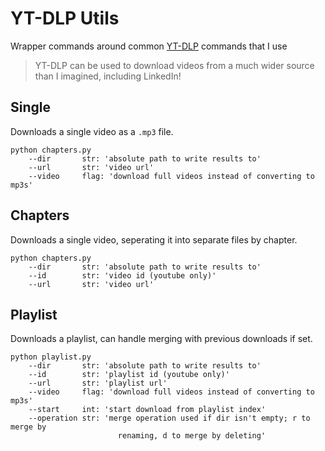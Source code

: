 # YT-DLP Utils
Wrapper commands around common [YT-DLP](https://github.com/yt-dlp/yt-dlp) commands that I use

> YT-DLP can be used to download videos from a much wider source than I imagined, including LinkedIn!

## Single
Downloads a single video as a `.mp3` file.

```
python chapters.py
    --dir       str: 'absolute path to write results to'
    --url       str: 'video url'
    --video     flag: 'download full videos instead of converting to mp3s'
```

## Chapters
Downloads a single video, seperating it into separate files by chapter.

```
python chapters.py
    --dir       str: 'absolute path to write results to'
    --id        str: 'video id (youtube only)'
    --url       str: 'video url'
```

## Playlist
Downloads a playlist, can handle merging with previous downloads if set.

```
python playlist.py
    --dir       str: 'absolute path to write results to'
    --id        str: 'playlist id (youtube only)'
    --url       str: 'playlist url'
    --video     flag: 'download full videos instead of converting to mp3s'
    --start     int: 'start download from playlist index'
    --operation str: 'merge operation used if dir isn't empty; r to merge by 
                        renaming, d to merge by deleting'
```